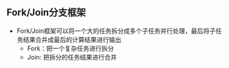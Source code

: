 ## Fork/Join分支框架
+ Fork/Join框架可以将一个大的任务拆分成多个子任务并行处理，最后将子任务结果合并成最后的计算结果进行输出
  - Fork：把一个复杂任务进行拆分
  - Join: 把拆分的任务结果进行合并



